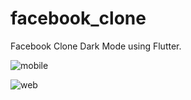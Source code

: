 # facebook_clone

Facebook Clone Dark Mode using Flutter.


![mobile](https://user-images.githubusercontent.com/91211054/163071787-4300d443-a13d-4d8e-9254-f3aaa8836c35.png)


![web](https://user-images.githubusercontent.com/91211054/163071794-0dcc8d8e-2041-4926-80b5-581b189cfa79.png)
